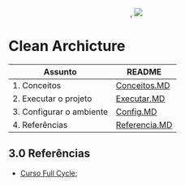 <p align="center">
,
<img src="https://img.shields.io/badge/status-Em Desenvolvimento-green"/>
</p>   

# Clean Archicture


|  Assunto                       | README                                 |
| -------------------------------| ---------------------------------------|
| 1. Conceitos                   | [Conceitos.MD](/readme/CONCEITOS.MD)   |
| 2. Executar o projeto          | [Executar.MD](/readme/EXECUTAR.MD)     |
| 3. Configurar o ambiente       | [Config.MD](/readme/CONFIG.MD)         | 
| 4. Referências                 | [Referencia.MD](/readme/REFERENCIA.MD) |                              |

## 3.0 Referências

- [Curso Full Cycle](https://fullcycle.com.br/);